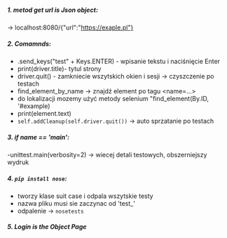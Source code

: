 ##### 1. metod get url is Json object:

-> localhost:8080/{"url":"https://exaple.pl"}

##### 2. Comamnds:

- .send_keys("test" + Keys.ENTER) - wpisanie tekstu i naciśnięcie Enter
- print(driver.title)- tytul strony
- driver.quit() - zamkniecie wszytskich okien i sesji -> czyszczenie po testach
- find_element_by_name -> znajdź element po tagu <name=...>
- do lokalizacji mozemy użyć metody selenium "find_element(By.ID,
'#example)
- print(element.text)
- `self.addCleanup(self.driver.quit())`  -> auto sprzatanie po testach


##### 3. if __name__ == '__main__':

-unittest.main(verbosity=2)   -> wiecej detali testowych, obszerniejszy wydruk

##### 4. `pip install nose`:
 
- tworzy klase suit case i odpala wszytskie testy 
- nazwa pliku musi sie zaczynac od 'test_'
- odpalenie -> `nosetests`

##### 5. Login is the Object Page

